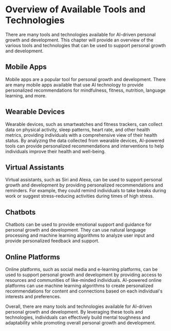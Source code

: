 Overview of Available Tools and Technologies
=============================================================================================================================

There are many tools and technologies available for AI-driven personal growth and development. This chapter will provide an overview of the various tools and technologies that can be used to support personal growth and development.

Mobile Apps
-----------

Mobile apps are a popular tool for personal growth and development. There are many mobile apps available that use AI technology to provide personalized recommendations for mindfulness, fitness, nutrition, language learning, and more.

Wearable Devices
----------------

Wearable devices, such as smartwatches and fitness trackers, can collect data on physical activity, sleep patterns, heart rate, and other health metrics, providing individuals with a comprehensive view of their health status. By analyzing the data collected from wearable devices, AI-powered tools can provide personalized recommendations and interventions to help individuals improve their health and well-being.

Virtual Assistants
------------------

Virtual assistants, such as Siri and Alexa, can be used to support personal growth and development by providing personalized recommendations and reminders. For example, they could remind individuals to take breaks during work or suggest stress-reducing activities during times of high stress.

Chatbots
--------

Chatbots can be used to provide emotional support and guidance for personal growth and development. They can use natural language processing and machine learning algorithms to analyze user input and provide personalized feedback and support.

Online Platforms
----------------

Online platforms, such as social media and e-learning platforms, can be used to support personal growth and development by providing access to resources and communities of like-minded individuals. AI-powered online platforms can use machine learning algorithms to create personalized recommendations for content and connections based on each individual's interests and preferences.

Overall, there are many tools and technologies available for AI-driven personal growth and development. By leveraging these tools and technologies, individuals can effectively build mental toughness and adaptability while promoting overall personal growth and development.
